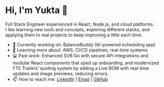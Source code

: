 # Hi, I'm Yukta 👋

Full Stack Engineer experienced in React, Node.js, and cloud platforms.  
I like learning new tools and concepts, exploring different stacks, and applying them to real projects to keep improving a little each time.

- 🔭 Currently working on: BalanceBuddy (AI-powered scheduling app)  
- 🌱 Learning more about: AWS, CI/CD pipelines, real-time systems
- 💻 Past work: Enhanced SVB Go with secure API integrations and modular React components that sped up onboarding, and modernized FTE Trailers’ quoting system by adding a Live BOM with real-time updates and image previews, reducing errors.
- 📫 How to reach me: [LinkedIn](https://linkedin.com/in/yukta-saindane-53b0641b7) | [Email](mailto:91.yukta@gmail.com) | [GitHub](https://github.com/YuktaSaindane)  

